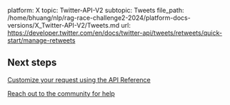 platform: X
topic: Twitter-API-V2
subtopic: Tweets
file_path: /home/bhuang/nlp/rag-race-challenge2-2024/platform-docs-versions/X_Twitter-API-V2/Tweets.md
url: https://developer.twitter.com/en/docs/twitter-api/tweets/retweets/quick-start/manage-retweets

## Next steps

[Customize your request using the API Reference](https://developer.twitter.com/en/docs/twitter-api/tweets/retweets/api-reference "Customize your request using the API Reference")

[Reach out to the community for help](https://twittercommunity.com/ "Reach out to the community for help")